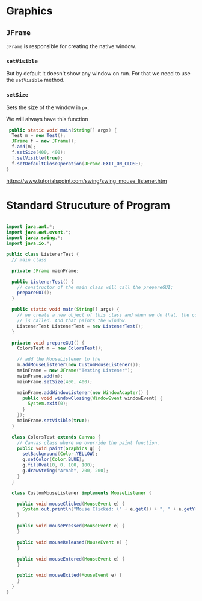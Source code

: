 # Graphics

## `JFrame`

`JFrame` is responsible for creating the native window.

### `setVisible`

But by default it doesn't show any window on run. For that we need to use the `setVisible` method.

### `setSize`

Sets the size of the window in `px`.


We will always have this function
```java
 public static void main(String[] args) {
  Test m = new Test();
  JFrame f = new JFrame();
  f.add(m);
  f.setSize(400, 400);
  f.setVisible(true);
  f.setDefaultCloseOperation(JFrame.EXIT_ON_CLOSE);
}
```

https://www.tutorialspoint.com/swing/swing_mouse_listener.htm

# Standard Strucuture of Program

```java

import java.awt.*;
import java.awt.event.*;
import javax.swing.*;
import java.io.*;

public class ListenerTest {
  // main class

  private JFrame mainFrame;

  public ListenerTest() {
    // constructor of the main class will call the prepareGUI;
    prepareGUI();
  }

  public static void main(String[] args) {
    // we create a new object of this class and when we do that, the constructor
    // is called. And that paints the window.
    ListenerTest ListenerTest = new ListenerTest();
  }

  private void prepareGUI() {
    ColorsTest m = new ColorsTest();

    // add the MouseListener to the
    m.addMouseListener(new CustomMouseListener());
    mainFrame = new JFrame("Testing Listener");
    mainFrame.add(m);
    mainFrame.setSize(400, 400);

    mainFrame.addWindowListener(new WindowAdapter() {
      public void windowClosing(WindowEvent windowEvent) {
        System.exit(0);
      }
    });
    mainFrame.setVisible(true);
  }

  class ColorsTest extends Canvas {
    // Canvas class where we override the paint function.
    public void paint(Graphics g) {
      setBackground(Color.YELLOW);
      g.setColor(Color.BLUE);
      g.fillOval(0, 0, 100, 100);
      g.drawString("Arnab", 200, 200);
    }
  }

  class CustomMouseListener implements MouseListener {

    public void mouseClicked(MouseEvent e) {
      System.out.println("Mouse Clicked: (" + e.getX() + ", " + e.getY() + ")");
    }

    public void mousePressed(MouseEvent e) {
    }

    public void mouseReleased(MouseEvent e) {
    }

    public void mouseEntered(MouseEvent e) {
    }

    public void mouseExited(MouseEvent e) {
    }
  }
}
```
